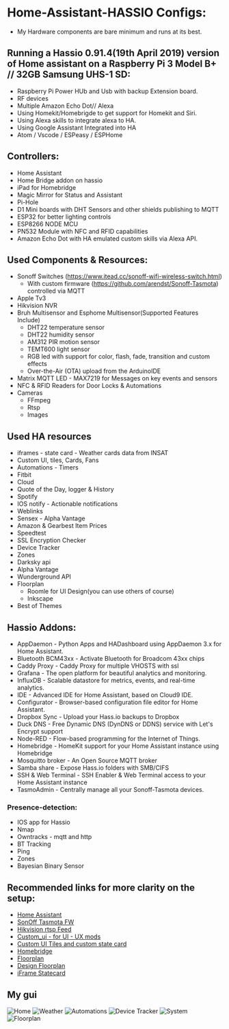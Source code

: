 # Home-Assistant-HASSIO Configs:

* My Hardware components are bare minimum and runs at its best.

## Running a Hassio 0.91.4(19th April 2019) version of Home assistant on a Raspberry Pi 3 Model B+ // 32GB Samsung UHS-1 SD:
* Raspberry Pi Power HUb and Usb with backup Extension board.
* RF devices
* Multiple Amazon Echo Dot// Alexa
* Using Homekit/Homebrigde to get support for Homekit and Siri.
* Using Alexa skills to integrate alexa to HA.
* Using Google Assistant Integrated into HA
* Atom / Vscode / ESPeasy / ESPHome

## Controllers:
* Home Assistant
* Home Bridge addon on hassio
* iPad for Homebridge
* Magic Mirror for Status and Assistant
* Pi-Hole
* D1 Mini boards with DHT Sensors and other shields publishing to MQTT
* ESP32 for better lighting controls
* ESP8266 NODE MCU 
* PN532 Module with NFC and RFID capabilities
* Amazon Echo Dot with HA emulated custom skills via Alexa API.

## Used Components & Resources:
* Sonoff Switches (https://www.itead.cc/sonoff-wifi-wireless-switch.html)
  * With custom firmware (https://github.com/arendst/Sonoff-Tasmota) controlled via MQTT
* Apple Tv3
* Hikvision NVR
* Bruh Multisensor and Esphome Multisensor(Supported Features Include)
   * DHT22 temperature sensor
   * DHT22 humidity sensor
   * AM312 PIR motion sensor
   * TEMT600 light sensor
   * RGB led with support for color, flash, fade, transition and custom effects
   * Over-the-Air (OTA) upload from the ArduinoIDE
* Matrix MQTT LED - MAX7219 for Messages on key events and sensors
* NFC & RFID Readers for Door Locks & Automations
* Cameras 
   * FFmpeg
   * Rtsp
   * Images
   
## Used HA resources
* iframes - state card - Weather cards data from INSAT
* Custom UI, tiles, Cards, Fans
* Automations - Timers
* Fitbit
* Cloud
* Quote of the Day, logger & History
* Spotify
* IOS notify - Actionable notifications
* Weblinks
* Sensex - Alpha Vantage
* Amazon & Gearbest Item Prices
* Speedtest
* SSL Encryption Checker
* Device Tracker
* Zones
* Darksky api
* Alpha Vantage
* Wunderground API
* Floorplan
  * Roomle for UI Design(you can use others of course)
  * Inkscape
* Best of Themes

## Hassio Addons:
* AppDaemon - Python Apps and HADashboard using AppDaemon 3.x for Home Assistant.
* Bluetooth BCM43xx - Activate Bluetooth for Broadcom 43xx chips
* Caddy Proxy - Caddy Proxy for multiple VHOSTS with ssl
* Grafana - The open platform for beautiful analytics and monitoring.
* InfluxDB - Scalable datastore for metrics, events, and real-time analytics.
* IDE - Advanced IDE for Home Assistant, based on Cloud9 IDE.
* Configurator - Browser-based configuration file editor for Home Assistant.
* Dropbox Sync - Upload your Hass.io backups to Dropbox
* Duck DNS - Free Dynamic DNS (DynDNS or DDNS) service with Let's Encrypt support
* Node-RED - Flow-based programming for the Internet of Things.
* Homebridge - HomeKit support for your Home Assistant instance using Homebridge
* Mosquitto broker - An Open Source MQTT broker
* Samba share - Expose Hass.io folders with SMB/CIFS
* SSH & Web Terminal - SSH Enabler & Web Terminal access to your Home Assistant instance
* TasmoAdmin - Centrally manage all your Sonoff-Tasmota devices.

### Presence-detection:
* IOS app for Hassio
* Nmap
* Owntracks - mqtt and http
* BT Tracking
* Ping
* Zones
* Bayesian Binary Sensor

## Recommended links for more clarity on the setup:
* [Home Assistant](https://home-assistant.io/)
* [SonOff Tasmota FW](https://github.com/arendst/Sonoff-Tasmota)
* [Hikvision rtsp Feed](https://forum.use-ip.co.uk/threads/hikvision-rtsp-stream-urls.890/)
* [Custom_ui - for UI - UX mods](https://github.com/andrey-git/home-assistant-custom-ui)
* [Custom UI Tiles and custom state card](https://github.com/c727/home-assistant-tiles)
* [Homebridge](https://github.com/nfarina/homebridge)
* [Floorplan](https://github.com/pkozul/ha-floorplan)
* [Design Floorplan](https://github.com/pkozul/ha-floorplan/blob/master/own-floorplan-svg-file-tutorial.md)
* [iFrame Statecard](https://github.com/covrig/homeassistant-iframe-card)


## My gui
<img src="https://github.com/PrathikGopal/Home-Automation/blob/master/Images/File1.png" alt="Home" />
<img src="https://github.com/PrathikGopal/Home-Automation/blob/master/Images/File2.png" alt="Weather" />
<img src="https://github.com/PrathikGopal/Home-Automation/blob/master/Images/File3.png" alt="Automations" />
<img src="https://github.com/PrathikGopal/Home-Automation/blob/master/Images/File6.png" alt="Device Tracker" />
<img src="https://github.com/PrathikGopal/Home-Automation/blob/master/Images/File4.png" alt="System" />
<img src="https://github.com/PrathikGopal/Home-Automation/blob/master/Images/File5.png" alt="Floorplan" />

